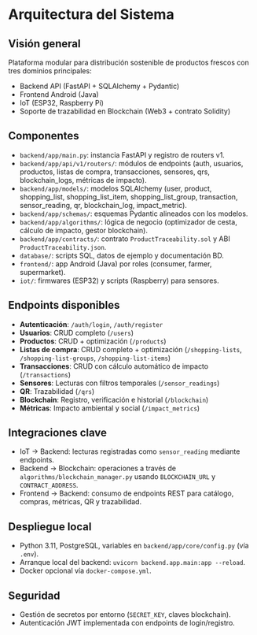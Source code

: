 # Arquitectura del Sistema

## Visión general
Plataforma modular para distribución sostenible de productos frescos con tres dominios principales:
- Backend API (FastAPI + SQLAlchemy + Pydantic)
- Frontend Android (Java)
- IoT (ESP32, Raspberry Pi)
- Soporte de trazabilidad en Blockchain (Web3 + contrato Solidity)

## Componentes
- `backend/app/main.py`: instancia FastAPI y registro de routers v1.
- `backend/app/api/v1/routers/`: módulos de endpoints (auth, usuarios, productos, listas de compra, transacciones, sensores, qrs, blockchain_logs, métricas de impacto).
- `backend/app/models/`: modelos SQLAlchemy (user, product, shopping_list, shopping_list_item, shopping_list_group, transaction, sensor_reading, qr, blockchain_log, impact_metric).
- `backend/app/schemas/`: esquemas Pydantic alineados con los modelos.
- `backend/app/algorithms/`: lógica de negocio (optimizador de cesta, cálculo de impacto, gestor blockchain).
- `backend/app/contracts/`: contrato `ProductTraceability.sol` y ABI `ProductTraceability.json`.
- `database/`: scripts SQL, datos de ejemplo y documentación BD.
- `frontend/`: app Android (Java) por roles (consumer, farmer, supermarket).
- `iot/`: firmwares (ESP32) y scripts (Raspberry) para sensores.

## Endpoints disponibles
- **Autenticación**: `/auth/login`, `/auth/register`
- **Usuarios**: CRUD completo (`/users`)
- **Productos**: CRUD + optimización (`/products`)
- **Listas de compra**: CRUD completo + optimización (`/shopping-lists`, `/shopping-list-groups`, `/shopping-list-items`)
- **Transacciones**: CRUD con cálculo automático de impacto (`/transactions`)
- **Sensores**: Lecturas con filtros temporales (`/sensor_readings`)
- **QR**: Trazabilidad (`/qrs`)
- **Blockchain**: Registro, verificación e historial (`/blockchain`)
- **Métricas**: Impacto ambiental y social (`/impact_metrics`)

## Integraciones clave
- IoT → Backend: lecturas registradas como `sensor_reading` mediante endpoints.
- Backend → Blockchain: operaciones a través de `algorithms/blockchain_manager.py` usando `BLOCKCHAIN_URL` y `CONTRACT_ADDRESS`.
- Frontend → Backend: consumo de endpoints REST para catálogo, compras, métricas, QR y trazabilidad.

## Despliegue local
- Python 3.11, PostgreSQL, variables en `backend/app/core/config.py` (vía `.env`).
- Arranque local del backend: `uvicorn backend.app.main:app --reload`.
- Docker opcional vía `docker-compose.yml`.

## Seguridad
- Gestión de secretos por entorno (`SECRET_KEY`, claves blockchain).
- Autenticación JWT implementada con endpoints de login/registro.
